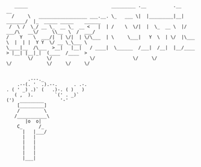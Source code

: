  


       _____                               _________ .__          .__          __                           
      /     \   __________________ ___.__. \_   ___ \|  |_________|__| _______/  |_  _____ _____    ______   
     /  \ /  \_/ __ \_  __ \_  __ <   |  | /    \  \/|  |  \_  __ \  |/  ___/\   __\/     \\__  \  /  ___/ 
    /    Y    \  ___/|  | \/|  | \/\___  | \     \___|   Y  \  | \/  |\___ \  |  | |  Y Y  \/ __ \_\___ \  
    \____|__  /\___  >__|   |__|   / ____|  \______  /___|  /__|  |__/____  > |__| |__|_|  (____  /____  > 
            \/     \/              \/              \/     \/              \/             \/     \/     \/  
        
     
            .---._
        .--(. '  .).--.      . .-.
    . ( ' _) .)` (   .)-. ( )   ) 
       ( ,  ).        `(' . _)`
    (')  _________      '-'
        [_________]
        /         \
       /___________\
           |o  o|
        C_      /_
          |   |___/ 
          |   |
          |   |
          |   |
          |   |
          |___|
  
